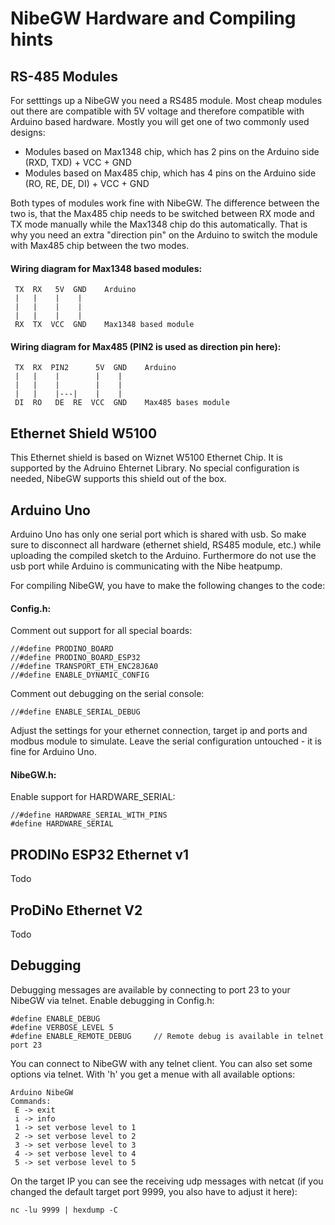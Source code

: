 # NibeGW Hardware and Compiling hints


## RS-485 Modules

For setttings up a NibeGW you need a RS485 module. Most cheap modules out there are compatible with 5V voltage and therefore compatible with Arduino based hardware. Mostly you will get one of two commonly used designs:

* Modules based on Max1348 chip, which has 2 pins on the Arduino side (RXD, TXD) + VCC + GND
* Modules based on Max485 chip, which has 4 pins on the Arduino side (RO, RE, DE, DI) + VCC + GND

Both types of modules work fine with NibeGW. The difference between the two is, that the Max485 chip needs to be switched between RX mode and TX mode manually while the Max1348 chip do this automatically. That is why you need an extra "direction pin" on the Arduino to switch the module with Max485 chip between the two modes.

#### Wiring diagram for Max1348 based modules:

```
 TX  RX   5V  GND    Arduino
 |   |    |    |
 |   |    |    |
 |   |    |    |
 RX  TX  VCC  GND    Max1348 based module
```

#### Wiring diagram for Max485 (PIN2 is used as direction pin here):

```
 TX  RX  PIN2      5V  GND    Arduino
 |   |    |        |    |
 |   |    |        |    |
 |   |    |---|    |    |
 DI  RO   DE  RE  VCC  GND    Max485 bases module
```


## Ethernet Shield W5100

This Ethernet shield is based on Wiznet W5100 Ethernet Chip. It is supported by the Adruino Ehternet Library. No special configuration is needed, NibeGW supports this shield out of the box.


## Arduino Uno

Arduino Uno has only one serial port which is shared with usb. So make sure to disconnect all hardware (ethernet shield, RS485 module, etc.) while uploading the compiled sketch to the Arduino. Furthermore do not use the usb port while Arduino is communicating with the Nibe heatpump.

For compiling NibeGW, you have to make the following changes to the code:

#### Config.h:

Comment out support for all special boards:

```
//#define PRODINO_BOARD
//#define PRODINO_BOARD_ESP32
//#define TRANSPORT_ETH_ENC28J6A0
//#define ENABLE_DYNAMIC_CONFIG
```

Comment out debugging on the serial console:

```
//#define ENABLE_SERIAL_DEBUG
```

Adjust the settings for your ethernet connection, target ip and ports and modbus module to simulate. Leave the serial configuration untouched - it is fine for Arduino Uno.

#### NibeGW.h:

Enable support for HARDWARE_SERIAL:

```
//#define HARDWARE_SERIAL_WITH_PINS
#define HARDWARE_SERIAL
```

##  PRODINo ESP32 Ethernet v1 

Todo


## ProDiNo Ethernet V2

Todo


## Debugging

Debugging messages are available by connecting to port 23 to your NibeGW via telnet. Enable debugging in Config.h:

```
#define ENABLE_DEBUG
#define VERBOSE_LEVEL 5
#define ENABLE_REMOTE_DEBUG     // Remote debug is available in telnet port 23
```

You can connect to NibeGW with any telnet client. You can also set some options via telnet. With 'h' you get a menue with all available options:

```
Arduino NibeGW
Commands:
 E -> exit
 i -> info
 1 -> set verbose level to 1
 2 -> set verbose level to 2
 3 -> set verbose level to 3
 4 -> set verbose level to 4
 5 -> set verbose level to 5
```

On the target IP you can see the receiving udp messages with netcat (if you changed the default target port 9999, you also have to adjust it here):

```
nc -lu 9999 | hexdump -C
```

